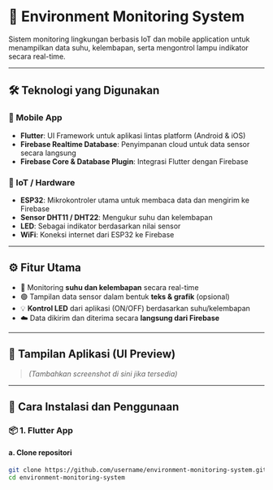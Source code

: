 # 🌿 Environment Monitoring System

Sistem monitoring lingkungan berbasis IoT dan mobile application untuk menampilkan data suhu, kelembapan, serta mengontrol lampu indikator secara real-time.

---

## 🛠️ Teknologi yang Digunakan

### 📱 Mobile App
- **Flutter**: UI Framework untuk aplikasi lintas platform (Android & iOS)
- **Firebase Realtime Database**: Penyimpanan cloud untuk data sensor secara langsung
- **Firebase Core & Database Plugin**: Integrasi Flutter dengan Firebase

### 🔧 IoT / Hardware
- **ESP32**: Mikrokontroler utama untuk membaca data dan mengirim ke Firebase
- **Sensor DHT11 / DHT22**: Mengukur suhu dan kelembapan
- **LED**: Sebagai indikator berdasarkan nilai sensor
- **WiFi**: Koneksi internet dari ESP32 ke Firebase

---

## ⚙️ Fitur Utama

- 🔴 Monitoring **suhu dan kelembapan** secara real-time
- 🟢 Tampilan data sensor dalam bentuk **teks & grafik** (opsional)
- 💡 **Kontrol LED** dari aplikasi (ON/OFF) berdasarkan suhu/kelembapan
- ☁️ Data dikirim dan diterima secara **langsung dari Firebase**

---

## 📱 Tampilan Aplikasi (UI Preview)
> *(Tambahkan screenshot di sini jika tersedia)*

---

## 🧰 Cara Instalasi dan Penggunaan

### 📦 1. Flutter App

#### a. Clone repositori
```bash
git clone https://github.com/username/environment-monitoring-system.git
cd environment-monitoring-system
